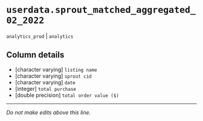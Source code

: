 # `userdata.sprout_matched_aggregated_02_2022`
`analytics_prod` | `analytics`

## Column details
* [character varying] `listing name`
* [character varying] `sprout cid`
* [character varying] `date`
* [integer]   `total purchase`
* [double precision] `total order value ($)`

-------------------------------------------------------------------------------
*Do not make edits above this line.*
